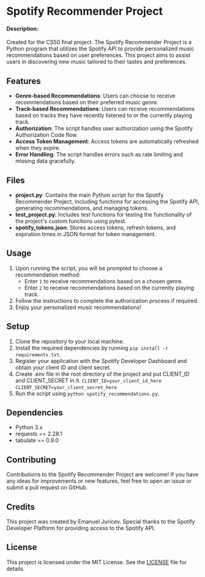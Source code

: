 # Spotify Recommender Project

#### Description:

Created for the CS50 final project.
The Spotify Recommender Project is a Python program that utilizes the Spotify API to provide personalized music recommendations based on user preferences. This project aims to assist users in discovering new music tailored to their tastes and preferences.

## Features

- **Genre-based Recommendations**: Users can choose to receive recommendations based on their preferred music genre.
- **Track-based Recommendations**: Users can receive recommendations based on tracks they have recently listened to or the currently playing track.
- **Authorization**: The script handles user authorization using the Spotify Authorization Code flow.
- **Access Token Management**: Access tokens are automatically refreshed when they expire.
- **Error Handling**: The script handles errors such as rate limiting and missing data gracefully.

## Files

- **project.py**: Contains the main Python script for the Spotify Recommender Project, including functions for accessing the Spotify API, generating recommendations, and managing tokens.
- **test_project.py**: Includes test functions for testing the functionality of the project's custom functions using pytest.
- **spotify_tokens.json**: Stores access tokens, refresh tokens, and expiration times in JSON format for token management.

## Usage

1. Upon running the script, you will be prompted to choose a recommendation method:
   - Enter `1` to receive recommendations based on a chosen genre.
   - Enter `2` to receive recommendations based on the currently playing track.
2. Follow the instructions to complete the authorization process if required.
3. Enjoy your personalized music recommendations!

## Setup

1. Clone the repository to your local machine.
2. Install the required dependencies by running `pip install -r requirements.txt`.
3. Register your application with the Spotify Developer Dashboard and obtain your client ID and client secret.
4. Create .env file in the root directory of the project and put CLIENT_ID and CLIENT_SECRET in it.
   `CLIENT_ID=your_client_id_here`
   `CLIENT_SECRET=your_client_secret_here`
5. Run the script using `python spotify_recommendations.py`.

## Dependencies

- Python 3.x
- requests == 2.28.1
- tabulate == 0.9.0

## Contributing

Contributions to the Spotify Recommender Project are welcome! If you have any ideas for improvements or new features, feel free to open an issue or submit a pull request on GitHub.

## Credits

This project was created by Emanuel Juricev. Special thanks to the Spotify Developer Platform for providing access to the Spotify API.

## License

This project is licensed under the MIT License. See the [LICENSE](LICENSE) file for details.

